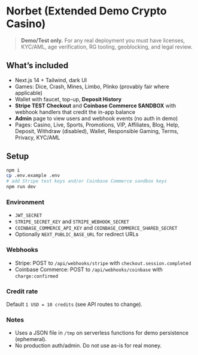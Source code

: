 # Norbet (Extended Demo Crypto Casino)

> **Demo/Test only.** For any real deployment you must have licenses, KYC/AML, age verification, RG tooling, geoblocking, and legal review.

## What’s included
- Next.js 14 + Tailwind, dark UI
- Games: Dice, Crash, Mines, Limbo, Plinko (provably fair where applicable)
- Wallet with faucet, top-up, **Deposit History**
- **Stripe TEST Checkout** and **Coinbase Commerce SANDBOX** with webhook handlers that credit the in-app balance
- **Admin** page to view users and webhook events (no auth in demo)
- Pages: Casino, Live, Sports, Promotions, VIP, Affiliates, Blog, Help, Deposit, Withdraw (disabled), Wallet, Responsible Gaming, Terms, Privacy, KYC/AML

## Setup
```bash
npm i
cp .env.example .env
# add Stripe test keys and/or Coinbase Commerce sandbox keys
npm run dev
```

### Environment
- `JWT_SECRET`
- `STRIPE_SECRET_KEY` and `STRIPE_WEBHOOK_SECRET`
- `COINBASE_COMMERCE_API_KEY` and `COINBASE_COMMERCE_SHARED_SECRET`
- Optionally `NEXT_PUBLIC_BASE_URL` for redirect URLs

### Webhooks
- Stripe: POST to `/api/webhooks/stripe` with `checkout.session.completed`
- Coinbase Commerce: POST to `/api/webhooks/coinbase` with `charge:confirmed`

### Credit rate
Default `1 USD = 10 credits` (see API routes to change).

### Notes
- Uses a JSON file in `/tmp` on serverless functions for demo persistence (ephemeral).
- No production auth/admin. Do not use as-is for real money.
